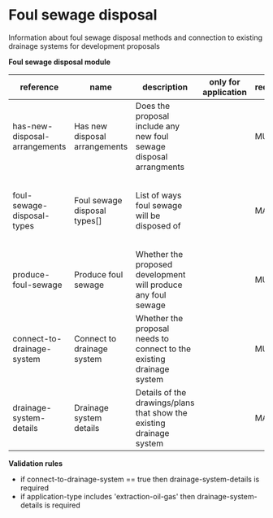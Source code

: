 # Foul sewage disposal

Information about foul sewage disposal methods and connection to existing 
drainage systems for development proposals


**Foul sewage disposal module**

| reference | name | description | only for application | requirement | notes |
| --- | --- | --- | --- | --- | --- |
| has-new-disposal-arrangements | Has new disposal arrangements | Does the proposal include any new foul sewage disposal arrangments |  | MUST |  |
| foul-sewage-disposal-types | Foul sewage disposal types[] | List of ways foul sewage will be disposed of |  | MAY | Select from the **foul-sewage-disposal-type** enum |
| produce-foul-sewage | Produce foul sewage | Whether the proposed development will produce any foul sewage |  | MUST |  |
| connect-to-drainage-system | Connect to drainage system | Whether the proposal needs to connect to the existing drainage system |  | MUST |  |
| drainage-system-details | Drainage system details | Details of the drawings/plans that show the existing drainage system |  | MAY |  |

**Validation rules**

- if connect-to-drainage-system == true then drainage-system-details is required
- if application-type includes 'extraction-oil-gas' then drainage-system-details is required